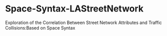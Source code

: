 # Space-Syntax-LAStreetNetwork

Exploration of the Correlation Between Street Network Attributes and Traffic Collisions:Based on Space Syntax
